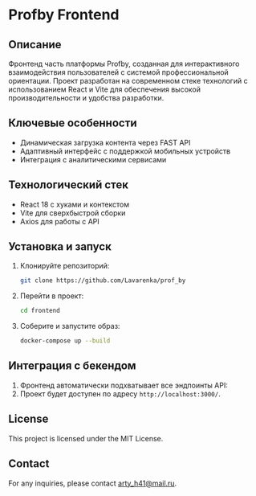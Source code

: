 # Profby Frontend

## Описание
Фронтенд часть платформы Profby, созданная для интерактивного взаимодействия пользователей с системой профессиональной ориентации. Проект разработан на современном стеке технологий с использованием React и Vite для обеспечения высокой производительности и удобства разработки.

## Ключевые особенности
- Динамическая загрузка контента через FAST API
- Адаптивный интерфейс с поддержкой мобильных устройств
- Интеграция с аналитическими сервисами

## Технологический стек
- React 18 с хуками и контекстом
- Vite для сверхбыстрой сборки
- Axios для работы с API

## Установка и запуск
1. Клонируйте репозиторий:
    ```bash
    git clone https://github.com/Lavarenka/prof_by
    ```
2. Перейти в проект:
    ```bash
    cd frontend
    ```
3. Соберите и запустите образ:
    ```bash
    docker-compose up --build
    ```
    
## Интеграция с бекендом
1. Фронтенд автоматически подхватывает все эндпоинты API:
2. Проект будет доступен по адресу `http://localhost:3000/`.


## License
This project is licensed under the MIT License.

## Contact
For any inquiries, please contact arty_h41@mail.ru.

